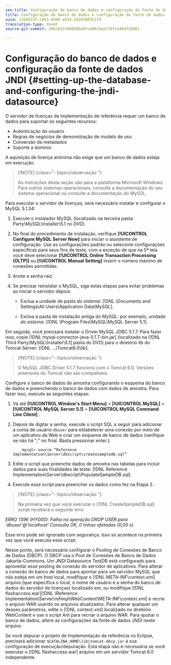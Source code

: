 ```yaml
---
seo-title: Configuração do banco de dados e configuração da fonte de dados JNDI
title: Configuração do banco de dados e configuração da fonte de dados JNDI
uuid: 1326523f-c053-4169-a934-1b2d3907b1f4
translation-type: tm+mt
source-git-commit: 29bc8323460d9be0fce66cbea7c6fce46df20d61

---
```



# Configuração do banco de dados e configuração da fonte de dados JNDI {#setting-up-the-database-and-configuring-the-jndi-datasource}

O servidor de licenças de implementação de referência requer um banco de dados para suportar os seguintes recursos:

* Autenticação do usuário
* Regras de negócios de demonstração de modelo de uso
* Conversão de metadados
* Suporte a domínio

A aquisição de licença anônima não exige que um banco de dados esteja em execução.

>[!NOTE] {class=&quot;- tópico/observação &quot;}
>
>As instruções desta seção são para a plataforma Microsoft Windows. Para outros sistemas operacionais, consulte a documentação do seu sistema operacional ou consulte a documentação do MySQL.

Para executar o servidor de licenças, será necessário instalar e configurar o MySQL 5.1.34:

1. Execute o instalador MySQL (localizado na terceira pasta Party\MySQL\Installer\5.1 no DVD).
1. No final do procedimento de instalação, verifique **[!UICONTROL Configure MySQL Server Now]** para iniciar o assistente de configuração. Use as configurações padrão ou selecione configurações específicas para seus fins de teste, com a exceção de que na 5ª tela você deve selecionar **[!UICONTROL Online Transaction Processing (OLTP)]** ou **[!UICONTROL Manual Setting]** inserir o número máximo de conexões permitidas.

1. Anote a senha raiz.
1. Se precisar reinstalar o MySQL, siga estas etapas para evitar problemas ao iniciar o servidor depois:

   * Exclua a unidade de pasta *do sistema:* [!DNL \Documents and Settings\All Users\Application Data\MySQL].

   * Exclua a pasta de instalação antiga do MySQL: por exemplo, unidade *do sistema:* [!DNL \Program Files\MySQL\MySQL Server 5.1].

Em seguida, você precisará instalar o Driver MySQL JDBC 5.1.7. Para fazer isso, copie [!DNL mysql-connector-java-5.1.7-bin.jar] (localizado na [!DNL Third Party\MySQL\Installer\5.1] pasta do DVD) para o diretório lib do Tomcat Server: [!DNL ...\Tomcat6.0\lib].

>[!NOTE] {class=&quot;- tópico/observação &quot;}
>
>O MySQL JDBC Driver 5.1.7 funciona com o Tomcat 6.0. Versões anteriores do Tomcat não são compatíveis.

Configure o banco de dados de amostra configurando o esquema do banco de dados e preenchendo o banco de dados com dados de amostra. Para fazer isso, execute as seguintes etapas:

1. Vá até **[!UICONTROL Window's Start Menu]** > **[!UICONTROL MySQL]** > **[!UICONTROL MySQL Server 5.1]** > **[!UICONTROL MySQL Command Line Client]** .
1. Depois de digitar a senha, execute o script SQL a seguir para adicionar a conta de usuário `dbuser` para estabelecer uma conexão por meio de um aplicativo da Web e criar um esquema de banco de dados (verifique se não há &quot;;&quot; no final. Basta pressionar enter.):

   ```
       mysql> source “Reference Implementation\Server\dbscript\createsampledb.sql”
   ```

1. Edite o script que preenche dados de amostra nas tabelas para incluir dados para suas finalidades de teste: [!DNL Reference Implementation\Server\dbscript\PopulateSampleDB.sql].
1. Execute esse script para preencher os dados como fez na Etapa 2.

>[!NOTE] {class=&quot;- tópico/observação &quot;}
>
>Na primeira vez que você executar o [!DNL CreateSampleDB.sql] script receberá o seguinte erro:

*ERRO 1396 (HY000): Falha na operação DROP USER para &#39;dbuser&#39;@&#39;localhost&#39; Consulta OK, 0 linhas afetadas (0,00 s).*

Esse erro pode ser ignorado com segurança. Isso só acontece na primeira vez que você executa esse script.

Nesse ponto, será necessário configurar o Pooling de Conexões de Banco de Dados (DBCP). O DBCP usa o Pool de Conexões de Banco de Dados Jakarta-Commons. Um JNDI Datasource TestDB está configurado para aproveitar esse pooling de conexão do servidor de aplicativos. Para alterar a conexão do banco de dados para apontar para um servidor MySQL que não esteja em um host local, modifique o [!DNL META-INF\context.xml] arquivo (que especifica o local, o nome de usuário e a senha do banco de dados do servidor de licenças) localizado em, ou modifique [!DNL flashaccess.war][!DNL \Reference Implementation\Server\refimpl\WebContent\META-INF\context.xml] e recrie o arquivo WAR usando os arquivos atualizados. Para alterar qualquer um desses parâmetros, edite o [!DNL context.xml] localizado no diretório WebContent e use o script Ant para recriar o arquivo WAR. Para ajustar o banco de dados, altere as configurações da fonte de dados JNDI neste arquivo.

Se você depurar o projeto de Implementação de referência no Eclipse, precisará adicionar `$CATALINA_HOME\lib\tomcat-dbcp.jar` à sua configuração de execução/depuração. Esta etapa não é necessária se você executar o [!DNL flashaccess.war] arquivo em um servidor Tomcat 6.0 independente.
